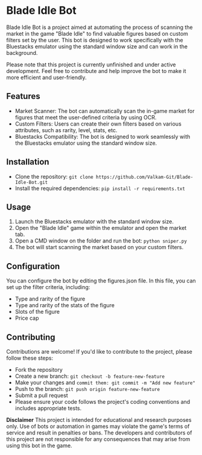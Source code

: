 # Blade Idle Bot

Blade Idle Bot is a project aimed at automating the process of scanning the market in the game "Blade Idle" to find valuable figures based on custom filters set by the user. This bot is designed to work specifically with the Bluestacks emulator using the standard window size and can work in the background.

Please note that this project is currently unfinished and under active development. Feel free to contribute and help improve the bot to make it more efficient and user-friendly.

## Features

- Market Scanner: The bot can automatically scan the in-game market for figures that meet the user-defined criteria by using OCR.
- Custom Filters: Users can create their own filters based on various attributes, such as rarity, level, stats, etc.
- Bluestacks Compatibility: The bot is designed to work seamlessly with the Bluestacks emulator using the standard window size.

## Installation

- Clone the repository: ```git clone https://github.com/Valkam-Git/Blade-Idle-Bot.git```
- Install the required dependencies: ```pip install -r requirements.txt```

## Usage

1. Launch the Bluestacks emulator with the standard window size.
2. Open the "Blade Idle" game within the emulator and open the market tab.
3. Open a CMD window on the folder and run the bot: ```python sniper.py```
4. The bot will start scanning the market based on your custom filters.

## Configuration

You can configure the bot by editing the figures.json file. In this file, you can set up the filter criteria, including:

- Type and rarity of the figure
- Type and rarity of the stats of the figure
- Slots of the figure
- Price cap

## Contributing

Contributions are welcome! If you'd like to contribute to the project, please follow these steps:

- Fork the repository
- Create a new branch: ```git checkout -b feature-new-feature```
- Make your changes and ```commit them: git commit -m "Add new feature"```
- Push to the branch: ```git push origin feature-new-feature```
- Submit a pull request
- Please ensure your code follows the project's coding conventions and includes appropriate tests.

**Disclaimer**
This project is intended for educational and research purposes only. Use of bots or automation in games may violate the game's terms of service and result in penalties or bans. The developers and contributors of this project are not responsible for any consequences that may arise from using this bot in the game.

